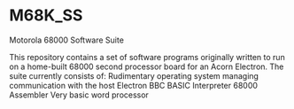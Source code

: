 # M68K_SS
Motorola 68000 Software Suite

This repository contains a set of software programs originally written to run on a home-built 68000 second processor board for an Acorn Electron.
The suite currently consists of:
  Rudimentary operating system managing communication with the host Electron
  BBC BASIC Interpreter
  68000 Assembler
  Very basic word processor
  
